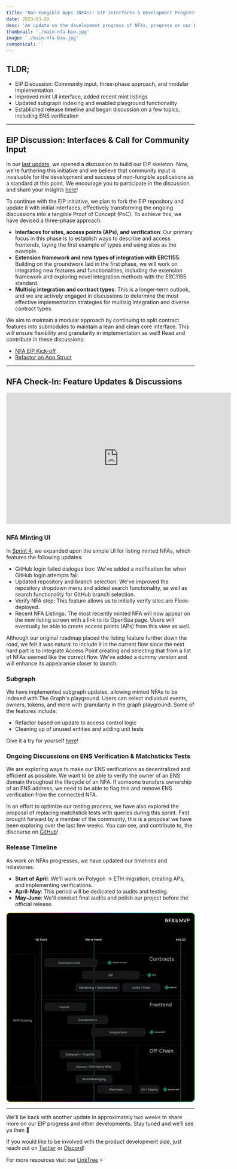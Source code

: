 ```yaml
---
title: 'Non-Fungible Apps (NFAs): EIP Interfaces & Development Progress'
date: 2023-03-20
desc: 'An update on the development progress of NFAs, progress on our EIP Discussion, refined minting UI, and more!'
thumbnail: './main-nfa-biw.jpg'
image: './main-nfa-biw.jpg'
cannonical: ''
---
```


## TLDR;

- EIP Discussion: Community input, three-phase approach, and modular implementation
- Improved mint UI interface, added recent mint listings
- Updated subgraph indexing and enabled playground functionality
- Established release timeline and began discussion on a few topics, including ENS verification

---

## EIP Discussion: Interfaces & Call for Community Input

In our [last update](https://blog.fleek.xyz/post/nfa-minting-flow-eip-kickoff/), we opened a discussion to build our EIP skeleton. Now, we’re furthering this initiative and we believe that community input is invaluable for the development and success of non-fungible applications as a standard at this point. We encourage you to participate in the discussion and share your insights [here](https://github.com/fleekxyz/non-fungible-apps/discussions/158)!

To continue with the EIP initiative, we plan to fork the EIP repository and update it with initial interfaces, effectively transforming the ongoing discussions into a tangible Proof of Concept (PoC). To achieve this, we have devised a three-phase approach:

- **Interfaces for sites, access points (APs), and verification**: Our primary focus in this phase is to establish ways to describe and access frontends, laying the first example of types and using sites as the example.
- **Extension framework and new types of integration with ERC1155**: Building on the groundwork laid in the first phase, we will work on integrating new features and functionalities, including the extension framework and exploring novel integration methods with the ERC1155 standard.
- **Multisig integration and contract types**: This is a longer-term outlook, and we are actively engaged in discussions to determine the most effective implementation strategies for multisig integration and diverse contract types.

We aim to maintain a modular approach by continuing to split contract features into submodules to maintain a lean and clean core interface. This will ensure flexibility and granularity in implementation as well! Read and contribute in these discussions:

- [NFA EIP Kick-off](https://github.com/fleekxyz/non-fungible-apps/discussions/158)
- [Refactor on App Struct](https://github.com/fleekxyz/non-fungible-apps/discussions/163)

---

## NFA Check-In: Feature Updates & Discussions

<iframe width="600" height="350" src="https://www.youtube.com/embed/cRArN9ZK7hY" title="YouTube video player" frameborder="0" allow="accelerometer; autoplay; clipboard-write; encrypted-media; gyroscope; picture-in-picture; web-share" allowfullscreen></iframe>

### NFA Minting UI

In [Sprint 4](https://github.com/fleekxyz/non-fungible-apps/releases/tag/v0.0.4), we expanded upon the simple UI for listing minted NFAs, which features the following updates:

- GitHub login failed dialogue box: We've added a notification for when GitHub login attempts fail.
- Updated repository and branch selection: We've improved the repository dropdown menu and added search functionality, as well as search functionality for GitHub branch selection.
- Verify NFA step: This feature allows us to initially verify sites are Fleek-deployed.
- Recent NFA Listings: The most recently minted NFA will now appear on the new listing screen with a link to its OpenSea page. Users will eventually be able to create access points (APs) from this view as well.

Although our original roadmap placed the listing feature further down the road, we felt it was natural to include it in the current flow since the next hard part is to integrate Access Point creating and selecting that from a list of NFAs seemed like the correct flow. We've added a dummy version and will enhance its appearance closer to launch.

### Subgraph

We have implemented subgraph updates, allowing minted NFAs to be indexed with The Graph's playground. Users can select individual events, owners, tokens, and more with granularity in the graph playground. Some of the features include:

- Refactor based on update to access control logic
- Cleaning up of unused entities and adding unit tests

Give it a try for yourself [here](https://thegraph.com/hosted-service/subgraph/emperororokusaki/flk-test-subgraph)!

### Ongoing Discussions on ENS Verification & Matchsticks Tests

We are exploring ways to make our ENS verifications as decentralized and efficient as possible. We want to be able to verify the owner of an ENS domain throughout the lifecycle of an NFA. If someone transfers ownership of an ENS address, we need to be able to flag this and remove ENS verification from the connected NFA.

In an effort to optimize our testing process, we have also explored the proposal of replacing matchstick tests with queries during this sprint. First brought forward by a member of the community, this is a proposal we have been exploring over the last few weeks. You can see, and contribute to, the discourse on [GitHub](https://github.com/fleekxyz/non-fungible-apps/discussions/168)!

### Release Timeline

As work on NFAs progresses, we have updated our timelines and milestones:

- **Start of April**: We'll work on Polygon → ETH migration, creating APs, and implementing verifications.
- **April-May**: This period will be dedicated to audits and testing.
- **May-June**: We'll conduct final audits and polish our project before the official release.

![](./nfa-roadmap-mar-20.png)

---

We'll be back with another update in approximately two weeks to share more on our EIP progress and other developments. Stay tuned and we’ll see ya then 👋

If you would like to be involved with the product development side, just reach out on [Twitter](https://twitter.com/fleek_net) or [Discord](https://discord.gg/fleek)!

For more resources visit our [LinkTree](https://linktr.ee/fleek) ⚡
